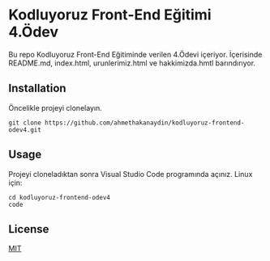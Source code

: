 # Kodluyoruz Front-End Eğitimi 4.Ödev
Bu repo Kodluyoruz Front-End Eğitiminde verilen 4.Ödevi içeriyor. İçerisinde README.md, index.html, urunlerimiz.html ve hakkimizda.hmtl barındırıyor.

## Installation
Öncelikle projeyi clonelayın.

```
git clone https://github.com/ahmethakanaydin/kodluyoruz-frontend-odev4.git
```
## Usage
Projeyi cloneladıktan sonra Visual Studio Code programında açınız.
Linux için:
```
cd kodluyoruz-frontend-odev4
code
```
## License
[MIT](https://choosealicense.com/)
